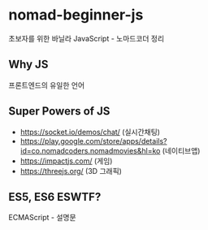 # nomad-beginner-js
초보자를 위한 바닐라 JavaScript - 노마드코더 정리

## Why JS

프론트엔드의 유일한 언어

## Super Powers of JS

- https://socket.io/demos/chat/ (실시간채팅)
- https://play.google.com/store/apps/details?id=co.nomadcoders.nomadmovies&hl=ko (네이티브앱)
- https://impactjs.com/ (게임)
- https://threejs.org/ (3D 그래픽)

## ES5, ES6 ESWTF?

ECMAScript - 설명문
